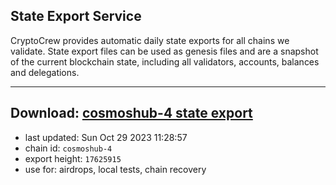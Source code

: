 ## State Export Service
CryptoCrew provides automatic daily state exports for all chains we validate. State export files can be used as genesis files and are a snapshot of the current blockchain state, including all validators, accounts, balances and delegations.

---
**Download: [cosmoshub-4 state export](https://dl.ccvalidators.com/SERVICE/cosmoshub/cosmoshub-4_export_17625915.json)**
---

- last updated: Sun Oct 29 2023 11:28:57
- chain id: `cosmoshub-4`
- export height: `17625915`
- use for: airdrops, local tests, chain recovery

